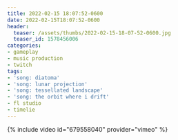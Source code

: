 ```yaml
---
title: 2022-02-15 18:07:52-0600
date: 2022-02-15T18:07:52-0600
header:
  teaser: /assets/thumbs/2022-02-15-18-07-52-0600.jpg
  teaser_id: 1578456006
categories:
- gameplay
- music production
- twitch
tags:
- 'song: diatoma'
- 'song: lunar projection'
- 'song: tessellated landscape'
- 'song: the orbit where i drift'
- fl studio
- timelie
---
```

{% include video id="679558040" provider="vimeo" %}
